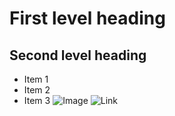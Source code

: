 # First level heading 
## Second level heading
- Item 1
- Item 2
- Item 3
![Image](https://t4.ftcdn.net/jpg/00/97/58/97/360_F_97589769_t45CqXyzjz0KXwoBZT9PRaWGHRk5hQqQ.jpg)
![Link](https://www.reddit.com/)
